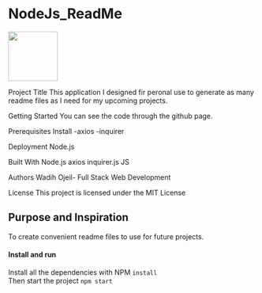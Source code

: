 # NodeJs_ReadMe

<img src= (https://user-images.githubusercontent.com/60321934/82580850-bfc76100-9b5d-11ea-9ad8-3bb3a71708f5.png) width="100" height="100">



Project Title
This application I designed fir peronal use to generate as many readme files as I need for my upcoming projects.

Getting Started
You can see the code through the github
page.

Prerequisites
Install
-axios
-inquirer


Deployment
Node.js

Built With
Node.js
axios
inquirer.js
JS

Authors
Wadih Ojeil- Full Stack Web Development 


License
This project is licensed under the MIT License

## Purpose and Inspiration
To create convenient readme files to use for future projects.

#### Install and run
Install all the dependencies with NPM
`install` <br>
Then start the project
`npm start`


